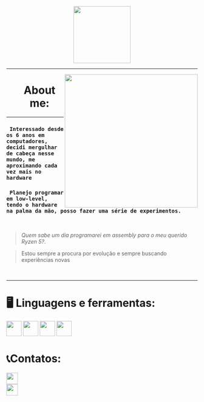 <p align="center">
  <img src="https://github.com/user-attachments/assets/0dc97d3b-80cb-42ae-828c-413130061a97"
    align=justify
    height=150>
</p>

---

<p align="center">
  <img src="https://github.com/user-attachments/assets/df2eb32b-d28e-4bc1-abf5-0c99cdbb437a" 
    align=right
    height=350
    >
</p>


<div id="user-content-toc" align="center">
  <ul>
  <summary><h1> About me: </h1></summary>
  </ul>
</div>

---

 ### `  Interessado desde os 6 anos em computadores, decidi mergulhar de cabeça nesse mundo, me aproximando cada vez mais no hardware `
 ### `  Planejo programar em low-level, tendo o hardware na palma da mão, posso fazer uma série de experimentos. `

<br>
  
 > *Quem sabe um dia programarei em assembly para o meu querido Ryzen 5?*.

 > Estou sempre a procura por evolução e sempre buscando experiências novas
</br>



---

### <h1>🖥️ Linguagens e ferramentas:</h2>

<img src= https://github.com/user-attachments/assets/c94d1852-4d68-48f1-9d54-a4a14d4faed2 height=40>
<img src= https://github.com/user-attachments/assets/a0eab77d-38a0-4af2-be72-38248f3bad86 height=40>
<img src= https://github.com/user-attachments/assets/c7bbcfcf-a79d-4cc8-8b32-403491c7679b height=40>
<img src= https://github.com/user-attachments/assets/2b826faf-a7e2-4f27-8b42-f427129054fa height=40>

<h1>📞Contatos:</h1>

<a href="mailto:lowhack@tutamail.com" style="outline: none; display: block;">
  <img src="https://github.com/user-attachments/assets/6a3962b2-728c-4716-b52e-6681ff993e39" width="30" border=0>
</a>

<a href="https://discord.gg/5tvsPambYN" style="outline: none; display: block;">
  <img src="https://github.com/user-attachments/assets/304085ca-e626-4e6a-85f2-8590da24eede" width="30" border=0>
</a>
